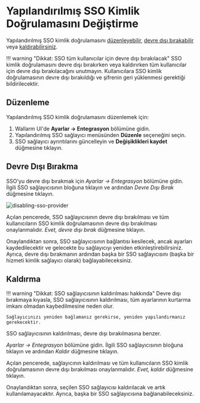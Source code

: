 # Yapılandırılmış SSO Kimlik Doğrulamasını Değiştirme

[img-disable-sso-provider]:     ../../../images/admin-guides/configuration-guides/sso/disable-sso-provider.png

[doc-setup-sso-gsuite]:     gsuite/overview.md
[doc-setup-sso-okta]:       okta/overview.md

[anchor-edit]:      #editing
[anchor-disable]:   #disabling
[anchor-remove]:    #removing

Yapılandırılmış SSO kimlik doğrulamasını [düzenleyebilir][anchor-edit], [devre dışı bırakabilir][anchor-disable] veya [kaldırabilirsiniz][anchor-remove].

!!! warning "Dikkat: SSO tüm kullanıcılar için devre dışı bırakılacak"
    SSO kimlik doğrulamasını devre dışı bırakırken veya kaldırırken tüm kullanıcılar için devre dışı bırakılacağını unutmayın. Kullanıcılara SSO kimlik doğrulamasının devre dışı bırakıldığı ve şifrenin geri yüklenmesi gerektiği bildirilecektir.

## Düzenleme

Yapılandırılmış SSO kimlik doğrulamasını düzenlemek için:

1. Wallarm UI'de **Ayarlar → Entegrasyon** bölümüne gidin.
2. Yapılandırılmış SSO sağlayıcı menüsünden **Düzenle** seçeneğini seçin.
3. SSO sağlayıcı ayrıntılarını güncelleyin ve **Değişiklikleri kaydet** düğmesine tıklayın.

## Devre Dışı Bırakma

SSO'yu devre dışı bırakmak için *Ayarlar → Entegrasyon* bölümüne gidin. İlgili SSO sağlayıcısının bloğuna tıklayın ve ardından *Devre Dışı Bırak* düğmesine tıklayın.

![disabling-sso-provider][img-disable-sso-provider]

Açılan pencerede, SSO sağlayıcısının devre dışı bırakılması ve tüm kullanıcıların SSO kimlik doğrulamasının devre dışı bırakılması onaylanmalıdır.
*Evet, devre dışı bırak* düğmesine tıklayın.

Onaylandıktan sonra, SSO sağlayıcısının bağlantısı kesilecek, ancak ayarları kaydedilecektir ve gelecekte bu sağlayıcıyı yeniden etkinleştirebilirsiniz. Ayrıca, devre dışı bırakmanın ardından başka bir SSO sağlayıcısını (başka bir hizmeti kimlik sağlayıcı olarak) bağlayabileceksiniz.

## Kaldırma

!!! warning "Dikkat: SSO sağlayıcısının kaldırılması hakkında"
    Devre dışı bırakmaya kıyasla, SSO sağlayıcısının kaldırılması, tüm ayarlarının kurtarma imkanı olmadan kaybedilmesine neden olur.
    
    Sağlayıcınızı yeniden bağlamanız gerekirse, yeniden yapılandırmanız gerekecektir.

SSO sağlayıcısının kaldırılması, devre dışı bırakılmasına benzer.

*Ayarlar → Entegrasyon* bölümüne gidin. İlgili SSO sağlayıcısının bloğuna tıklayın ve ardından *Kaldır* düğmesine tıklayın.

Açılan pencerede, sağlayıcının kaldırılması ve tüm kullanıcıların SSO kimlik doğrulamasının devre dışı bırakılması onaylanmalıdır.
*Evet, kaldır* düğmesine tıklayın.

Onaylandıktan sonra, seçilen SSO sağlayıcısı kaldırılacak ve artık kullanılamayacaktır. Ayrıca, başka bir SSO sağlayıcısına bağlanabileceksiniz.